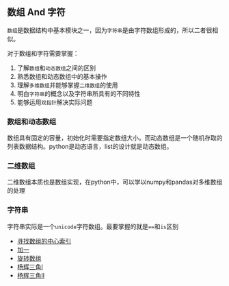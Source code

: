 ## 数组 And 字符

`数组`是数据结构中基本模块之一，因为`字符串`是由字符数组形成的，所以二者很相似。

对于数组和字符需要掌握：
1. 了解`数组`和`动态数组`之间的区别
2. 熟悉数组和动态数组中的基本操作
3. 理解`多维数组`并能够掌握`二维数组`的使用
4. 明白`字符串`的概念以及字符串所具有的不同特性
5. 能够运用`双指针`解决实际问题

### 数组和动态数组
数组具有固定的容量，初始化时需要指定数组大小。而动态数组是一个随机存取的列表数据结构。python是动态语言，list的设计就是动态数组。

### 二维数组
二维数组本质也是数组实现，在python中，可以学以numpy和pandas对多维数组的处理

### 字符串
字符串实际是一个`unicode`字符数组。最要掌握的就是`==`和`is`区别

- [寻找数组的中心索引](../Leetcode/724.md)
- [加一](../Leetcode/066.md)
- [旋转数组](../Leetcode/189.md)
- [杨辉三角I](../Leetcode/118.md)
- [杨辉三角II](../Leetcode/119.md)